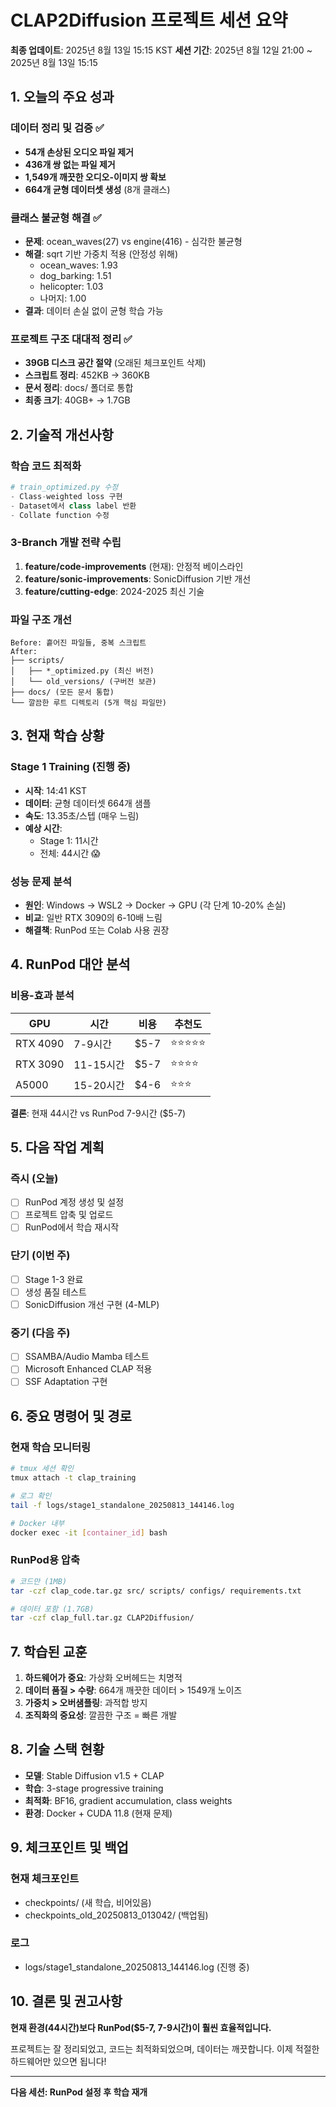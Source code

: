 # CLAP2Diffusion 프로젝트 세션 요약
**최종 업데이트**: 2025년 8월 13일 15:15 KST
**세션 기간**: 2025년 8월 12일 21:00 ~ 2025년 8월 13일 15:15

## 1. 오늘의 주요 성과

### 데이터 정리 및 검증 ✅
- **54개 손상된 오디오 파일 제거**
- **436개 쌍 없는 파일 제거**
- **1,549개 깨끗한 오디오-이미지 쌍 확보**
- **664개 균형 데이터셋 생성** (8개 클래스)

### 클래스 불균형 해결 ✅
- **문제**: ocean_waves(27) vs engine(416) - 심각한 불균형
- **해결**: sqrt 기반 가중치 적용 (안정성 위해)
  - ocean_waves: 1.93
  - dog_barking: 1.51
  - helicopter: 1.03
  - 나머지: 1.00
- **결과**: 데이터 손실 없이 균형 학습 가능

### 프로젝트 구조 대대적 정리 ✅
- **39GB 디스크 공간 절약** (오래된 체크포인트 삭제)
- **스크립트 정리**: 452KB → 360KB
- **문서 정리**: docs/ 폴더로 통합
- **최종 크기**: 40GB+ → 1.7GB

## 2. 기술적 개선사항

### 학습 코드 최적화
```python
# train_optimized.py 수정
- Class-weighted loss 구현
- Dataset에서 class label 반환
- Collate function 수정
```

### 3-Branch 개발 전략 수립
1. **feature/code-improvements** (현재): 안정적 베이스라인
2. **feature/sonic-improvements**: SonicDiffusion 기반 개선
3. **feature/cutting-edge**: 2024-2025 최신 기술

### 파일 구조 개선
```
Before: 흩어진 파일들, 중복 스크립트
After:  
├── scripts/
│   ├── *_optimized.py (최신 버전)
│   └── old_versions/ (구버전 보관)
├── docs/ (모든 문서 통합)
└── 깔끔한 루트 디렉토리 (5개 핵심 파일만)
```

## 3. 현재 학습 상황

### Stage 1 Training (진행 중)
- **시작**: 14:41 KST
- **데이터**: 균형 데이터셋 664개 샘플
- **속도**: 13.35초/스텝 (매우 느림)
- **예상 시간**: 
  - Stage 1: 11시간
  - 전체: 44시간 😱

### 성능 문제 분석
- **원인**: Windows → WSL2 → Docker → GPU (각 단계 10-20% 손실)
- **비교**: 일반 RTX 3090의 6-10배 느림
- **해결책**: RunPod 또는 Colab 사용 권장

## 4. RunPod 대안 분석

### 비용-효과 분석
| GPU | 시간 | 비용 | 추천도 |
|-----|------|------|--------|
| RTX 4090 | 7-9시간 | $5-7 | ⭐⭐⭐⭐⭐ |
| RTX 3090 | 11-15시간 | $5-7 | ⭐⭐⭐⭐ |
| A5000 | 15-20시간 | $4-6 | ⭐⭐⭐ |

**결론**: 현재 44시간 vs RunPod 7-9시간 ($5-7)

## 5. 다음 작업 계획

### 즉시 (오늘)
- [ ] RunPod 계정 생성 및 설정
- [ ] 프로젝트 압축 및 업로드
- [ ] RunPod에서 학습 재시작

### 단기 (이번 주)
- [ ] Stage 1-3 완료
- [ ] 생성 품질 테스트
- [ ] SonicDiffusion 개선 구현 (4-MLP)

### 중기 (다음 주)
- [ ] SSAMBA/Audio Mamba 테스트
- [ ] Microsoft Enhanced CLAP 적용
- [ ] SSF Adaptation 구현

## 6. 중요 명령어 및 경로

### 현재 학습 모니터링
```bash
# tmux 세션 확인
tmux attach -t clap_training

# 로그 확인
tail -f logs/stage1_standalone_20250813_144146.log

# Docker 내부
docker exec -it [container_id] bash
```

### RunPod용 압축
```bash
# 코드만 (1MB)
tar -czf clap_code.tar.gz src/ scripts/ configs/ requirements.txt

# 데이터 포함 (1.7GB)
tar -czf clap_full.tar.gz CLAP2Diffusion/
```

## 7. 학습된 교훈

1. **하드웨어가 중요**: 가상화 오버헤드는 치명적
2. **데이터 품질 > 수량**: 664개 깨끗한 데이터 > 1549개 노이즈
3. **가중치 > 오버샘플링**: 과적합 방지
4. **조직화의 중요성**: 깔끔한 구조 = 빠른 개발

## 8. 기술 스택 현황

- **모델**: Stable Diffusion v1.5 + CLAP
- **학습**: 3-stage progressive training
- **최적화**: BF16, gradient accumulation, class weights
- **환경**: Docker + CUDA 11.8 (현재 문제)

## 9. 체크포인트 및 백업

### 현재 체크포인트
- checkpoints/ (새 학습, 비어있음)
- checkpoints_old_20250813_013042/ (백업됨)

### 로그
- logs/stage1_standalone_20250813_144146.log (진행 중)

## 10. 결론 및 권고사항

**현재 환경(44시간)보다 RunPod($5-7, 7-9시간)이 훨씬 효율적입니다.**

프로젝트는 잘 정리되었고, 코드는 최적화되었으며, 데이터는 깨끗합니다.
이제 적절한 하드웨어만 있으면 됩니다!

---
**다음 세션: RunPod 설정 후 학습 재개**